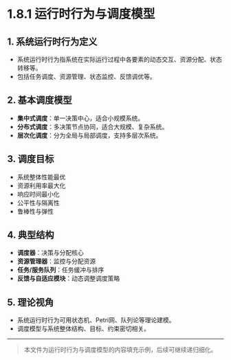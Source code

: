 # 1.8.1 运行时行为与调度模型

## 1. 系统运行时行为定义

- 系统运行时行为指系统在实际运行过程中各要素的动态交互、资源分配、状态转移等。
- 包括任务调度、资源管理、状态监控、反馈调优等。

## 2. 基本调度模型

- **集中式调度**：单一决策中心，适合小规模系统。
- **分布式调度**：多决策节点协同，适合大规模、复杂系统。
- **层次化调度**：分为全局与局部调度，支持多层次系统。

## 3. 调度目标

- 系统整体性能最优
- 资源利用率最大化
- 响应时间最小化
- 公平性与隔离性
- 鲁棒性与弹性

## 4. 典型结构

- **调度器**：决策与分配核心
- **资源管理器**：监控与分配资源
- **任务/服务队列**：任务缓冲与排序
- **反馈与自适应模块**：动态调整调度策略

## 5. 理论视角

- 系统运行时行为可用状态机、Petri网、队列论等理论建模。
- 调度模型与系统整体结构、目标、约束密切相关。

---
> 本文件为运行时行为与调度模型的内容填充示例，后续可继续递归细化。
